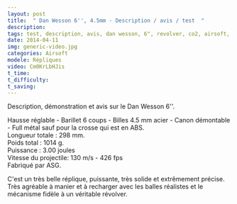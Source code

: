 ```yaml
---
layout: post
title:  " Dan Wesson 6'', 4.5mm - Description / avis / test  "
description: 
tags: test, description, avis, dan wesson, 6", revolver, co2, airsoft, replique, 4.5mm, billes acier,
date: 2014-04-11 
img: generic-video.jpg
categories: Airsoft
modele: Répliques
video: Cm0KrLbHJis
t_time: 
t_difficulty: 
t_saving:
---
```

Description, démonstration et avis sur le Dan Wesson 6''.

Hausse réglable - Barillet 6 coups - Billes 4.5 mm acier - Canon démontable - Full métal sauf pour la crosse qui est en ABS.  
Longueur totale : 298 mm.  
Poids total : 1014 g.  
Puissance : 3.00 joules   
Vitesse du projectile: 130 m/s - 426 fps  
Fabriqué par ASG.  

C'est un très belle réplique, puissante, très solide et extrêmement précise. Très agréable à manier et à recharger avec les balles réalistes et le mécanisme fidèle à un véritable révolver.